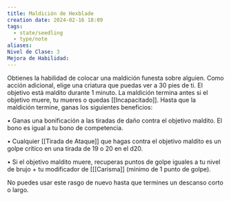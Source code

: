 ```yaml
---
title: Maldición de Hexblade
creation date: 2024-02-16 18:09
tags:
  - state/seedling
  - type/note
aliases: 
Nivel de Clase: 3
Mejora de Habilidad:
---
```

Obtienes la habilidad de colocar una maldición funesta sobre alguien. Como acción adicional, elige
una criatura que puedas ver a 30 pies de ti. El objetivo está maldito durante 1 minuto. La maldición
termina antes si el objetivo muere, tu mueres o quedas [[Incapacitado]]. Hasta que la maldición
termine, ganas los siguientes beneficios:

• Ganas una bonificación a las tiradas de daño contra el objetivo maldito. El bono es igual a tu bono de competencia.

• Cualquier [[Tirada de Ataque]] que hagas contra el objetivo maldito es un golpe crítico en una tirada
de 19 o 20 en el d20.

• Si el objetivo maldito muere, recuperas puntos de golpe iguales a tu nivel de brujo + tu
modificador de [[[Carisma]] (mínimo de 1 punto de golpe).

No puedes usar este rasgo de nuevo hasta que termines un descanso corto o largo.
